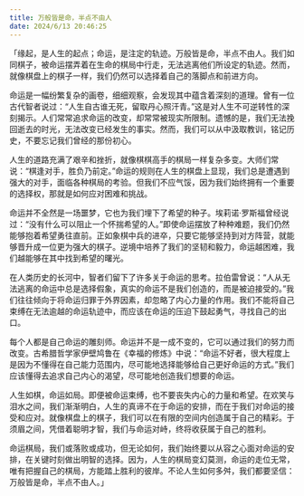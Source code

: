 ```yaml
---
title: 万般皆是命，半点不由人
date: 2024/6/13 20:46:25
---
```


「缘起，是人生的起点；命运，是注定的轨迹。万般皆是命，半点不由人。我们如同棋子，被命运摆弄着在生命的棋局中行走，无法逃离他们所设定的轨迹。然而，就像棋盘上的棋子一样，我们仍然可以选择着自己的落脚点和前进方向。
  
  
  命运是一幅纷繁复杂的画卷，细细观察，会发现其中蕴含着深刻的道理。曾有一位古代智者说过：“人生自古谁无死，留取丹心照汗青。”这是对人生不可逆转性的深刻揭示。人们常常追求命运的改变，却常常被现实所限制。遗憾的是，我们无法挽回逝去的时光，无法改变已经发生的事实。然而，我们可以从中汲取教训，铭记历史，不要忘记我们曾经的那份初心。
  
  
  人生的道路充满了艰辛和挫折，就像棋棋高手的棋局一样复杂多变。大师们常说：“棋逢对手，胜负乃前定。”命运的规则在人生的棋盘上显现，我们总是遭遇到强大的对手，面临各种棋局的考验。但我们不应气馁，因为我们始终拥有一个重要的选择权，那就是如何应对困难和挑战。
  
  
  命运并不全然是一场噩梦，它也为我们埋下了希望的种子。埃莉诺·罗斯福曾经说过：“没有什么可以阻止一个怀揣希望的人。”即使命运摆放了种种难题，我们仍然能够抱着希望勇往直前。正如象棋中兵的进卒，只要它能够坚持到对方阵营，就能够晋升成一位更为强大的棋子。逆境中培养了我们的坚韧和毅力，命运越困难，我们越能够在其中找到希望的曙光。
  
  
  在人类历史的长河中，智者们留下了许多关于命运的思考。拉伯雷曾说：“人从无法逃离的命运中总是选择假象，真实的命运不是我们创造的，而是被迫接受的。”我们往往倾向于将命运归罪于外界因素，却忽略了内心力量的作用。我们不能将自己束缚在无法逾越的命运轨迹中，而应该在命运的压迫下鼓起勇气，寻找自己的出口。
  
  
  每个人都是自己命运的雕刻师。命运并不是一成不变的，它可以通过我们的努力而改变。古希腊哲学家伊壁鸠鲁在《幸福的修炼》中说：“命运不好者，很大程度上是因为不懂得在自己能力范围内，尽可能地选择能够给自己更好命运的方式。”我们应该懂得去追求自己内心的渴望，尽可能地创造我们想要的命运。
  
  
  人生如棋，命运如局。即便被命运束缚，也不要丧失内心的力量和希望。在欢笑与泪水之间，我们渐渐明白，人生的真谛不在于命运的安排，而在于我们对命运的接受和应对。就像棋盘上的棋子，我们可以在有限的空间内创造属于自己的精彩。于须眉之间，凭借着聪明才智，我们与命运对峙，终将收获属于自己的胜利。
  
  
  命运棋局，我们或落败或成功，但无论如何，我们始终要以从容之心面对命运的安排，在关键时刻做出明智的选择。因为，人生的棋局变幻莫测，命运的走位无常，唯有把握自己的棋局，方能踏上胜利的彼岸。不论人生如何多舛，我们都要坚信：万般皆是命，半点不由人。」